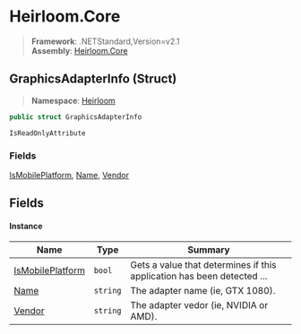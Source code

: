 # Heirloom.Core

> **Framework**: .NETStandard,Version=v2.1  
> **Assembly**: [Heirloom.Core][0]

## GraphicsAdapterInfo (Struct)

> **Namespace**: [Heirloom][0]

```cs
public struct GraphicsAdapterInfo
```

`IsReadOnlyAttribute`

### Fields

[IsMobilePlatform][1], [Name][2], [Vendor][3]

## Fields

#### Instance

| Name                  | Type     | Summary                                                                |
|-----------------------|----------|------------------------------------------------------------------------|
| [IsMobilePlatform][1] | `bool`   | Gets a value that determines if this application has been detected ... |
| [Name][2]             | `string` | The adapter name (ie, GTX 1080).                                       |
| [Vendor][3]           | `string` | The adapter vedor (ie, NVIDIA or AMD).                                 |

[0]: ../../Heirloom.Core.md
[1]: GraphicsAdapterInfo/IsMobilePlatform.md
[2]: GraphicsAdapterInfo/Name.md
[3]: GraphicsAdapterInfo/Vendor.md
